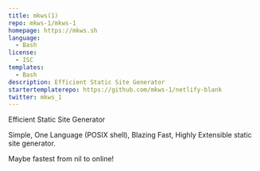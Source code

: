 ```yaml
---
title: mkws(1)
repo: mkws-1/mkws-1
homepage: https://mkws.sh
language:
  - Bash
license:
  - ISC
templates:
  - Bash
description: Efficient Static Site Generator
startertemplaterepo: https://github.com/mkws-1/netlify-blank
twitter: mkws_1
---
```


Efficient Static Site Generator

Simple, One Language (POSIX shell), Blazing Fast, Highly Extensible
static site generator.

Maybe fastest from nil to online!